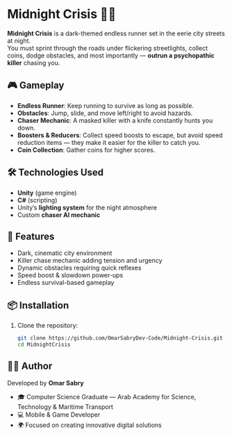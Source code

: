# Midnight Crisis 🌙💀

**Midnight Crisis** is a dark-themed endless runner set in the eerie city streets at night.  
You must sprint through the roads under flickering streetlights, collect coins, dodge obstacles, and most importantly — **outrun a psychopathic killer** chasing you.  

## 🎮 Gameplay
- **Endless Runner**: Keep running to survive as long as possible.  
- **Obstacles**: Jump, slide, and move left/right to avoid hazards.  
- **Chaser Mechanic**: A masked killer with a knife constantly hunts you down.  
- **Boosters & Reducers**: Collect speed boosts to escape, but avoid speed reduction items — they make it easier for the killer to catch you.  
- **Coin Collection**: Gather coins for higher scores.  

## 🛠️ Technologies Used
- **Unity** (game engine)  
- **C#** (scripting)  
- Unity’s **lighting system** for the night atmosphere  
- Custom **chaser AI mechanic**  

## 🚀 Features
- Dark, cinematic city environment  
- Killer chase mechanic adding tension and urgency  
- Dynamic obstacles requiring quick reflexes  
- Speed boost & slowdown power-ups  
- Endless survival-based gameplay  

## 📦 Installation
1. Clone the repository:  
   ```bash
   git clone https://github.com/OmarSabryDev-Code/Midnight-Crisis.git
   cd MidnightCrisis

## 👨‍💻 Author
Developed by **Omar Sabry**  
- 🎓 Computer Science Graduate — Arab Academy for Science, Technology & Maritime Transport  
- 💻 Mobile & Game Developer  
- 🌍 Focused on creating innovative digital solutions  
